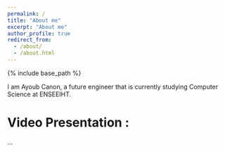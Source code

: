 ```yaml
---
permalink: /
title: "About me"
excerpt: "About me"
author_profile: true
redirect_from: 
  - /about/
  - /about.html
---
```


{% include base_path %}

I am Ayoub Canon, a future engineer that is currently studying Computer Science at ENSEEIHT.

Video Presentation :
===
...